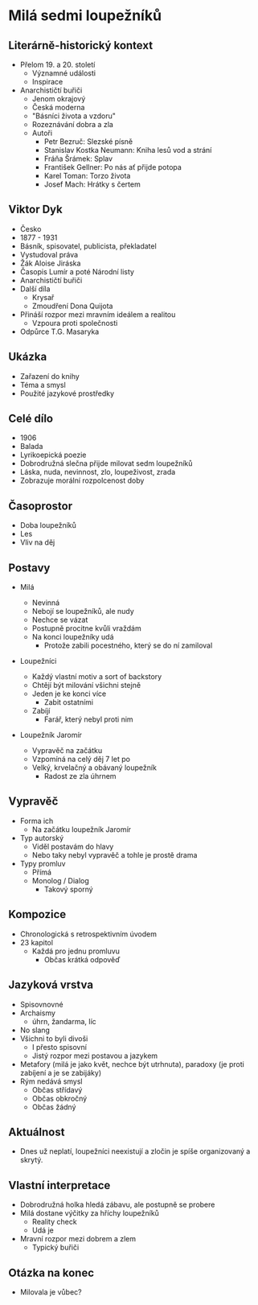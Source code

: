 # Milá sedmi loupežníků

## Literárně-historický kontext
- Přelom 19. a 20. století
    - Významné události
    - Inspirace
- Anarchističtí buřiči
    - Jenom okrajový
    - Česká moderna
    - "Básníci života a vzdoru"
    - Rozeznávání dobra a zla
    - Autoři
        - Petr Bezruč: Slezské písně
        - Stanislav Kostka Neumann: Kniha lesů vod a strání
        - Fráňa Šrámek: Splav
        - František Gellner: Po nás ať přijde potopa
        - Karel Toman: Torzo života
        - Josef Mach: Hrátky s čertem

## Viktor Dyk
- Česko
- 1877 - 1931
- Básník, spisovatel, publicista, překladatel
- Vystudoval práva
- Žák Aloise Jiráska
- Časopis Lumír a poté Národní listy
- Anarchističtí buřiči
- Další díla
    - Krysař
    - Zmoudření Dona Quijota
- Přináší rozpor mezi mravním ideálem a realitou
    - Vzpoura proti společnosti
- Odpůrce T.G. Masaryka

## Ukázka
- Zařazení do knihy
- Téma a smysl
- Použité jazykové prostředky

## Celé dílo
- 1906
- Balada
- Lyrikoepická poezie
- Dobrodružná slečna přijde milovat sedm loupežníků
- Láska, nuda, nevinnost, zlo, loupeživost, zrada
- Zobrazuje morální rozpolcenost doby

## Časoprostor
- Doba loupežníků
- Les
- Vliv na děj

## Postavy
- Milá
    - Nevinná
    - Nebojí se loupežníků, ale nudy
    - Nechce se vázat
    - Postupně procitne kvůli vraždám
    - Na konci loupežníky udá
        - Protože zabili pocestného, který se do ní zamiloval
- Loupežníci
    - Každý vlastní motiv a sort of backstory
    - Chtějí být milování všichni stejně
    - Jeden je ke konci více
        - Zabit ostatními
    - Zabíjí
        - Farář, který nebyl proti nim

- Loupežník Jaromír
    - Vypravěč na začátku
    - Vzpomíná na celý děj 7 let po
    - Velký, krvelačný a obávaný loupežník
        - Radost ze zla úhrnem

## Vypravěč
- Forma ich
    - Na začátku loupežník Jaromír
- Typ autorský
    - Viděl postavám do hlavy
    - Nebo taky nebyl vypravěč a tohle je prostě drama
- Typy promluv
    - Přímá
    - Monolog / Dialog
        - Takový sporný

## Kompozice
- Chronologická s retrospektivním úvodem
- 23 kapitol
    - Každá pro jednu promluvu
        - Občas krátká odpověď

## Jazyková vrstva
- Spisovnovné
- Archaismy
    - úhrn, žandarma, líc
- No slang
- Všichni to byli divoši
    - I přesto spisovní
    - Jistý rozpor mezi postavou a jazykem
- Metafory (milá je jako květ, nechce být utrhnuta), paradoxy (je proti zabíjení a je se zabijáky)
- Rým nedává smysl
    - Občas střídavý
    - Občas obkročný
    - Občas žádný

## Aktuálnost
- Dnes už neplatí, loupežníci neexistují a zločin je spíše organizovaný a skrytý.

## Vlastní interpretace
- Dobrodružná holka hledá zábavu, ale postupně se probere
- Milá dostane výčitky za hříchy loupežníků
    - Reality check
    - Udá je
- Mravní rozpor mezi dobrem a zlem
    - Typický buřiči

## Otázka na konec
- Milovala je vůbec?
